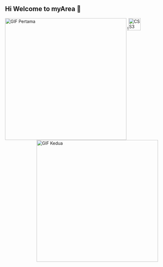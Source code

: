 ## Hi Welcome to myArea 👋

<!--
**zankifath/ZankiFath** is a ✨ _special_ ✨ repository because its `README.md` (this file) appears on your GitHub profile.

Here are some ideas to get you started:

- 🔭 I’m currently working on ...
- 🌱 I’m currently learning ...
- 👯 I’m looking to collaborate on ...
- 🤔 I’m looking for help with ...
- 💬 Ask me about ...
- 📫 How to reach me: ...
- 😄 Pronouns: ...
- ⚡ Fun fact: ...
--> 
<img src="https://media2.giphy.com/media/v1.Y2lkPTc5MGI3NjExdHQ1ZjczbXNkbTcwdGs3eXJrNjBsNW9pbzlkNnhsb2l5aGZkZmdhaCZlcD12MV9pbnRlcm5hbF9naWZfYnlfaWQmY3Q9Zw/J6JazAkCVLId91L4yM/giphy.gif" alt="GIF Pertama" width="400" align="left">
<img src="https://media.giphy.com/media/v1.Y2lkPWVjZjA1ZTQ3ZXFhaHozMHN6eDR4MjFoaW9qamdhZm10OXI3eTdpZ2o5OXY2ZmtmNCZlcD12MV9naWZzX3JlbGF0ZWQmY3Q9Zw/So4Yp61bm4pO1wYo1W/giphy.gif" alt="GIF Kedua" width="400" align="right">
!<img src="https://cdn.jsdelivr.net/gh/devicons/devicon/icons/css3/css3-plain.svg" alt="CSS3" width="40" height="40"/>

